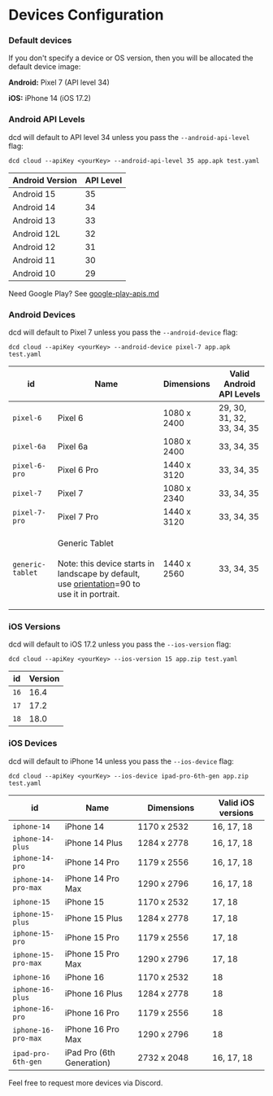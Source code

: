 # Devices Configuration

### **Default devices**

If you don't specify a device or OS version, then you will be allocated the default device image:

**Android:** Pixel 7 (API level 34)

**iOS:** iPhone 14 (iOS 17.2)

### Android API Levels

dcd will default to API level 34 unless you pass the `--android-api-level` flag:

```
dcd cloud --apiKey <yourKey> --android-api-level 35 app.apk test.yaml
```

| Android Version | API Level |
| --------------- | --------- |
| Android 15      | 35        |
| Android 14      | 34        |
| Android 13      | 33        |
| Android 12L     | 32        |
| Android 12      | 31        |
| Android 11      | 30        |
| Android 10      | 29        |

Need Google Play? See [google-play-apis.md](../reference/google-play-apis.md "mention")

### Android Devices

dcd will default to Pixel 7 unless you pass the `--android-device` flag:

```
dcd cloud --apiKey <yourKey> --android-device pixel-7 app.apk test.yaml
```

| id               | Name                                                                                                                                                                                      | Dimensions  | Valid Android API Levels   |
| ---------------- | ----------------------------------------------------------------------------------------------------------------------------------------------------------------------------------------- | ----------- | -------------------------- |
| `pixel-6`        | Pixel 6                                                                                                                                                                                   | 1080 x 2400 | 29, 30, 31, 32, 33, 34, 35 |
| `pixel-6a`       | Pixel 6a                                                                                                                                                                                  | 1080 x 2400 | 33, 34, 35                 |
| `pixel-6-pro`    | Pixel 6 Pro                                                                                                                                                                               | 1440 x 3120 | 33, 34, 35                 |
| `pixel-7`        | Pixel 7                                                                                                                                                                                   | 1080 x 2340 | 33, 34, 35                 |
| `pixel-7-pro`    | Pixel 7 Pro                                                                                                                                                                               | 1440 x 3120 | 33, 34, 35                 |
| `generic-tablet` | <p>Generic Tablet<br><br>Note: this device starts in landscape by default, use <a href="../reference/landscape-orientation-android-only.md">orientation</a>=90 to use it in portrait.</p> | 1440 x 2560 | 33, 34, 35                 |

### iOS Versions

dcd will default to iOS 17.2 unless you pass the `--ios-version` flag:

```
dcd cloud --apiKey <yourKey> --ios-version 15 app.zip test.yaml
```

| id   | Version |
| ---- | ------- |
| `16` | 16.4    |
| `17` | 17.2    |
| `18` | 18.0    |

### iOS Devices

dcd will default to iPhone 14 unless you pass the `--ios-device` flag:

```
dcd cloud --apiKey <yourKey> --ios-device ipad-pro-6th-gen app.zip test.yaml
```

<table><thead><tr><th>id</th><th>Name</th><th width="131">Dimensions</th><th>Valid iOS versions</th></tr></thead><tbody><tr><td><code>iphone-14</code></td><td>iPhone 14</td><td>1170 x 2532</td><td>16, 17, 18</td></tr><tr><td><code>iphone-14-plus</code></td><td>iPhone 14 Plus</td><td>1284 x 2778</td><td>16, 17, 18</td></tr><tr><td><code>iphone-14-pro</code></td><td>iPhone 14 Pro</td><td>1179 x 2556</td><td>16, 17, 18</td></tr><tr><td><code>iphone-14-pro-max</code></td><td>iPhone 14 Pro Max</td><td>1290 x 2796</td><td>16, 17, 18</td></tr><tr><td><code>iphone-15</code></td><td>iPhone 15</td><td>1170 x 2532</td><td>17, 18</td></tr><tr><td><code>iphone-15-plus</code></td><td>iPhone 15 Plus</td><td>1284 x 2778</td><td>17, 18</td></tr><tr><td><code>iphone-15-pro</code></td><td>iPhone 15 Pro</td><td>1179 x 2556</td><td>17, 18</td></tr><tr><td><code>iphone-15-pro-max</code></td><td>iPhone 15 Pro Max</td><td>1290 x 2796</td><td>17, 18</td></tr><tr><td><code>iphone-16</code></td><td>iPhone 16</td><td>1170 x 2532</td><td>18</td></tr><tr><td><code>iphone-16-plus</code></td><td>iPhone 16 Plus</td><td>1284 x 2778</td><td>18</td></tr><tr><td><code>iphone-16-pro</code></td><td>iPhone 16 Pro</td><td>1179 x 2556</td><td>18</td></tr><tr><td><code>iphone-16-pro-max</code></td><td>iPhone 16 Pro Max</td><td>1290 x 2796</td><td>18</td></tr><tr><td><code>ipad-pro-6th-gen</code></td><td>iPad Pro (6th Generation)</td><td>2732 x 2048</td><td>16, 17, 18</td></tr></tbody></table>

Feel free to request more devices via Discord.
